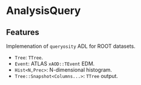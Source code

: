 # AnalysisQuery

## Features

Implemenation of `queryosity` ADL for ROOT datasets.

- `Tree`: `TTree`.
- `Event`: ATLAS `xAOD::TEvent` EDM.
- `Hist<N,Prec>`: N-dimensional histogram.
- `Tree::Snapshot<Columns...>`: `TTree` output.